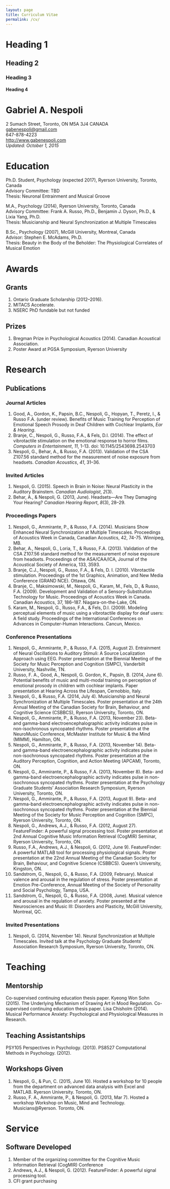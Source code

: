 ```yaml
---
layout: page
title: Curriculum Vitae
permalink: /cv/
---
```


# Heading 1

## Heading 2

### Heading 3

#### Heading 4

# Gabriel A. Nespoli
2 Sumach Street, Toronto, ON M5A 3J4 CANADA  
gabenespoli@gmail.com  
647-878-4223  
http://www.gabenespoli.com  
*Updated: October 1, 2015*

# Education
Ph.D. Student, Psychology (expected 2017), Ryerson University, Toronto, Canada  
Advisory Committee: TBD  
Thesis: Neuronal Entrainment and Musical Groove

M.A., Psychology (2014), Ryerson University, Toronto, Canada  
Advisory Committee: Frank A. Russo, Ph.D., Benjamin J. Dyson, Ph.D., & Lixia Yang, Ph.D.  
Thesis: Musicianship and Neural Synchronization at Multiple Timescales

B.Sc., Psychology (2007), McGill University, Montreal, Canada  
Advisor: Stephen E. McAdams, Ph.D.  
Thesis: Beauty in the Body of the Beholder: The Physiological Correlates of Musical Emotion

# Awards

## Grants
1. Ontario Graduate Scholarship (2012–2016).
2. MITACS Accelerate.
3. NSERC PhD fundable but not funded

## Prizes
1. Bregman Prize in Psychological Acoustics (2014). Canadian Acoustical Association.
2. Poster Award at PGSA Symposium, Ryerson University

# Research

## Publications

### Journal Articles
1.  Good, A., Gordon, K., Papsin, B.C., Nespoli, G., Hopyan, T., Peretz, I., & Russo F.A. (under review). Benefits of Music Training for Perception of Emotional Speech Prosody in Deaf Children with Cochlear Implants, *Ear & Hearing*.
2.  Branje, C., Nespoli, G., Russo, F.A., & Fels, D.I. (2014). The effect of vibrotactile stimulation on the emotional response to horror films. *Computers in Entertainment*, *11*, 1-13. doi: 10.1145/2543698.2543703
3.  Nespoli, G., Behar, A., & Russo, F.A. (2013). Validation of the CSA Z107.56 standard method for the measurement of noise exposure from headsets. *Canadian Acoustics*, *41*, 31–36.

### Invited Articles
1.  Nespoli, G. (2015). Speech in Brain in Noise: Neural Plasticity in the Auditory Brainstem. *Canadian Audiologist*, *2*(3).
2.  Behar, A., & Nespoli, G. (2013, June). Headsets—Are They Damaging Your Hearing? *Canadian Hearing Report*, *8*(3), 28–29.

### Proceedings Papers
1.  Nespoli, G., Ammirante, P., & Russo, F.A. (2014). Musicians Show Enhanced Neural Synchronization at Multiple Timescales. Proceedings of Acoustics Week in Canada, Canadian Acoustics, 42, 74-75. Winnipeg, MB.
2.  Behar, A., Nespoli, G., Loria, T., & Russo, F.A. (2013). Validation of the CSA Z107.56 standard method for the measurement of noise exposure from headsets. Proceedings of the ASA/CAA/ICA, Journal of the Acoustical Society of America, 133, 3593.
3.  Branje, C.J., Nespoli, G., Russo, F.A., & Fels, D. I. (2010). Vibrotactile stimulation. Proceedings of the 1st Graphics, Animation, and New Media Conference (GRAND NCE). Ottawa, ON.
4.  Branje, C., Maksimowski, M., Nespoli, G., Karam, M., Fels, D., & Russo, F.A. (2009). Development and Validation of a Sensory-Substitution Technology for Music. Proceedings of Acoustics Week in Canada. Canadian Acoustics, 37, 186–187. Niagara-on-the-Lake, ON.
5.  Karam, M., Nespoli, G., Russo, F.A., & Fels, D.I. (2009). Modeling perceptual elements of music using a vibrotactile display for deaf users: A field study. Proceedings of the International Conferences on Advances in Computer-Human Interactions. Cancun, Mexico.

### Conference Presentations
1.  Nespoli, G., Ammirante, P., & Russo, F.A. (2015, August 2). Entrainment of Neural Oscillations to Auditory Stimuli: A Source Localization Approach using EEG. Poster presentation at the Biennial Meeting of the Society for Music Perception and Cognition (SMPC), Vanderbilt University, Nashville, TN.
2.  Russo, F. A., Good, A., Nespoli, G. Gordon, K., Papsin, B. (2014, June 6). Potential benefits of music and multi-modal training on perception of emotional prosody in children with cochlear implants. Paper presentation at Hearing Across the Lifespan, Cernobbio, Italy.
3.  Nespoli, G., & Russo, F.A. (2014, July 4). Musicianship and Neural Synchronization at Multiple Timescales. Poster presentation at the 24th Annual Meeting of the Canadian Society for Brain, Behaviour, and Cognitive Science (CSBBCS), Ryerson University, Toronto, ON.
4.  Nespoli, G., Ammirante, P., & Russo, F.A. (2013, November 23). Beta- and gamma-band electroencephalographic activity indicates pulse in non-isochronous syncopated rhythms. Poster presentation at the NeuroMusic Conference, McMaster Institute for Music & the Mind (MIMM), Hamilton, ON.
5.  Nespoli, G., Ammirante, P., & Russo, F.A. (2013, November 14). Beta- and gamma-band electroencephalographic activity indicates pulse in non-isochronous syncopated rhythms. Poster presentation at the Auditory Perception, Cognition, and Action Meeting (APCAM), Toronto, ON.
6.  Nespoli, G., Ammirante, P., & Russo, F.A. (2013, November 8). Beta- and gamma-band electroencephalographic activity indicates pulse in non-isochronous syncopated rhythms. Poster presentation at the Psychology Graduate Students’ Association Research Symposium, Ryerson University, Toronto, ON.
7.  Nespoli, G., Ammirante, P., & Russo, F.A. (2013, August 9). Beta- and gamma-band electroencephalographic activity indicates pulse in non-isochronous syncopated rhythms. Poster presentation at the Biennial Meeting of the Society for Music Perception and Cognition (SMPC), Ryerson University, Toronto, ON.
8.  Nespoli, G., Andrews, A.J., & Russo, F.A. (2012, August 27). FeatureFinder: A powerful signal processing tool. Poster presentation at 2nd Annual Cognitive Music Information Retrieval (CogMIR) Seminar, Ryerson University, Toronto, ON.
9.  Russo, F.A., Andrews, A.J., & Nespoli, G. (2012, June 9). FeatureFinder: A powerful MATLAB tool for processing physiological signals. Poster presentation at the 22nd Annual Meeting of the Canadian Society for Brain, Behaviour, and Cognitive Science (CSBBCS). Queen’s University, Kingston, ON.
10. Sandstrom, G., Nespoli, G., & Russo, F.A. (2009, February). Musical valence and arousal in the regulation of stress. Poster presentation at Emotion Pre-Conference, Annual Meeting of the Society of Personality and Social Psychology, Tampa, USA.
11. Sandstrom, G., Nespoli, G., & Russo, F.A. (2008, June). Musical valence and arousal in the regulation of anxiety. Poster presented at the Neurosciences and Music III: Disorders and Plasticity, McGill University, Montreal, QC.

### Invited Presentations
1. Nespoli, G. (2014, November 14). Neural Synchronization at Multiple Timescales. Invited talk at the Psychology Graduate Students’ Association Research Symposium, Ryerson University, Toronto, ON.

# Teaching

## Mentorship
Co-supervised continuing education thesis paper. Kyeong Won Sohn (2015). The Underlying Mechanism of Drawing Art in Mood Regulation.
Co-supervised continuing education thesis paper. Lisa Chisholm (2014). Musical Performance Anxiety: Psychological and Physiological Measures in Research.

## Teaching Assistantships
PSY105 Perspectives in Psychology. (2013).
PS8527 Computational Methods in Psychology. (2012).

## Workshops Given
1.  Nespoli, G., & Pun, C. (2015, June 10). Hosted a workshop for 10 people from the department on advanced data analysis with Excel and MATLAB. Ryerson University. Toronto, ON. 
2.  Russo, F. A., Ammirante, P., & Nespoli, G. (2013, Mar 7). Hosted a workshop Workshop on Music, Mind and Technology. Musicians@Ryerson. Toronto, ON.

# Service

## Software Developed
1.  Member of the organizing committee for the Cognitive Music Information Retrieval (CogMIR) Conference 
2.  Andrews, A.J., & Nespoli, G. (2012). FeatureFinder: A powerful signal processing tool.
3.  CFI grant purchasing
